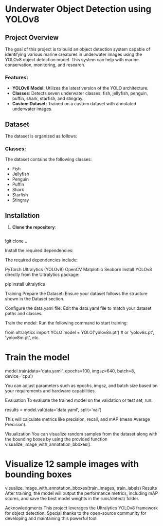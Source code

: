 # Underwater Object Detection using YOLOv8

## Project Overview
The goal of this project is to build an object detection system capable of identifying various marine creatures in underwater images using the YOLOv8 object detection model. This system can help with marine conservation, monitoring, and research.

### Features:
- **YOLOv8 Model**: Utilizes the latest version of the YOLO architecture.
- **Classes**: Detects seven underwater classes: fish, jellyfish, penguin, puffin, shark, starfish, and stingray.
- **Custom Dataset**: Trained on a custom dataset with annotated underwater images.

## Dataset
The dataset is organized as follows:


### Classes:
The dataset contains the following classes:
- Fish
- Jellyfish
- Penguin
- Puffin
- Shark
- Starfish
- Stingray

## Installation

1. **Clone the repository**:
   ```bash
!git clone ..



Install the required dependencies:

The required dependencies include:

PyTorch
Ultralytics (YOLOv8)
OpenCV
Matplotlib
Seaborn
Install YOLOv8 directly from the Ultralytics package:

pip install ultralytics


Training
Prepare the Dataset: Ensure your dataset follows the structure shown in the Dataset section.

Configure the data.yaml file: Edit the data.yaml file to match your dataset paths and classes.

Train the model: Run the following command to start training:

from ultralytics import YOLO
model = YOLO('yolov8n.pt')  # or 'yolov8s.pt', 'yolov8m.pt', etc.

# Train the model
model.train(data='data.yaml', epochs=100, imgsz=640, batch=8, device='cpu')


You can adjust parameters such as epochs, imgsz, and batch size based on your requirements and hardware capabilities.

Evaluation
To evaluate the trained model on the validation or test set, run:

results = model.val(data='data.yaml', split='val')


This will calculate metrics like precision, recall, and mAP (mean Average Precision).

Visualization
You can visualize random samples from the dataset along with the bounding boxes by using the provided function visualize_image_with_annotation_bboxes().

# Visualize 12 sample images with bounding boxes
visualize_image_with_annotation_bboxes(train_images, train_labels)
Results
After training, the model will output the performance metrics, including mAP scores, and save the best model weights in the runs/detect/ folder.

Acknowledgments
This project leverages the Ultralytics YOLOv8 framework for object detection. Special thanks to the open-source community for developing and maintaining this powerful tool.
